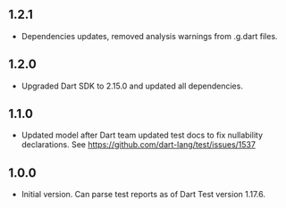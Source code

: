 ## 1.2.1

- Dependencies updates, removed analysis warnings from .g.dart files.

## 1.2.0

- Upgraded Dart SDK to 2.15.0 and updated all dependencies.

## 1.1.0

- Updated model after Dart team updated test docs to fix nullability declarations.
  See https://github.com/dart-lang/test/issues/1537

## 1.0.0

- Initial version.
  Can parse test reports as of Dart Test version 1.17.6.
